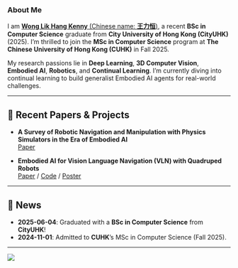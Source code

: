 ### About Me

I am [**Wong Lik Hang Kenny** (Chinese name: **王力恒**)](https://kenn3o3.github.io/), a recent **BSc in Computer Science** graduate from **City University of Hong Kong (CityUHK)** (2025). I’m thrilled to join the **MSc in Computer Science** program at **The Chinese University of Hong Kong (CUHK)** in Fall 2025.

My research passions lie in **Deep Learning**, **3D Computer Vision**, **Embodied AI**, **Robotics**, and **Continual Learning**. I’m currently diving into continual learning to build generalist Embodied AI agents for real-world challenges.

<!-- ---

### Connect with Me
<p>
  <a href="https://www.linkedin.com/in/kennywlh"><img src="./files/icon/linkedin.png" height="30px"></a>
  <a href="mailto:klhwong3@outlook.com"><img src="./files/icon/email.png" height="32px"></a>
  <a href="https://scholar.google.com/citations?user=oJb-iNQAAAAJ"><img src="./files/icon/google_scholar.png" height="30px"></a>
</p> -->

---

## 🚀 Recent Papers & Projects
- **A Survey of Robotic Navigation and Manipulation with Physics Simulators in the Era of Embodied AI**  
  [Paper](https://arxiv.org/abs/2505.01458)  

- **Embodied AI for Vision Language Navigation (VLN) with Quadruped Robots**  
  [Paper](https://www.researchgate.net/publication/390799350_Advancing_Vision-Language_Navigation_for_Quadruped_Robots_A_Novel_Model_and_Dataset_for_Real-World_Applications) / [Code](https://github.com/Kenn3o3/FYP-Navigator) / [Poster](https://kenn3o3.github.io/files/fyp-navigator/poster.pdf)

---

## 📰 News
- **2025-06-04**: Graduated with a **BSc in Computer Science** from **CityUHK**!
- **2024-11-01**: Admitted to **CUHK**’s MSc in Computer Science (Fall 2025).

---
<p>
<a href="https://visitorbadge.io/status?path=https%3A%2F%2Fgithub.com%2FKenn3o3%2F"><img src="https://api.visitorbadge.io/api/daily?path=https%3A%2F%2Fgithub.com%2FKenn3o3%2F&label=VISITORS%20TODAY&countColor=%2337d67a&labelStyle=upper" /></a>
</p>
